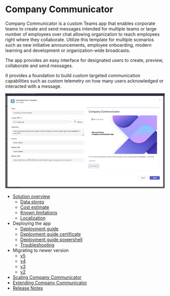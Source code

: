 # Company Communicator

Company Communicator is a custom Teams app that enables corporate teams to create and send messages intended for multiple teams or large number of employees over chat allowing organization to reach employees right where they collaborate. Utilize this template for multiple scenarios such as new initiative announcements, employee onboarding, modern learning and development or organization-wide broadcasts.  

The app provides an easy interface for designated users to create, preview, collaborate and send messages.

It provides a foundation to build custom targeted communication capabilities such as custom telemetry on how many users acknowledged or interacted with a message.

![Company Communicator compose message screen](images/company-communicator-compose.png)

* [Solution overview](Solution-overview)
    * [Data stores](Data-stores)
    * [Cost estimate](Cost-estimate)
    * [Known limitations](Known-limitations)
    * [Localization](Localization)
* Deploying the app
    * [Deployment guide](Deployment-guide)
    * [Deployment guide certificate](Deployment-guide-certificate)
    * [Deployment guide powershell](Deployment-guide-powershell)
    * [Troubleshooting](Troubleshooting)
* Migrating to newer version
  * [v5](v5-migration-guide)
  * [v4](v4-migration-guide)
  * [v3](v3-migration-guide)
  * [v2](v2-migration-guide)
* [Scaling Company Communicator](Scale-app)
* [Extending Company Communicator](Taking-it-further)
* [Release Notes](Release-notes)